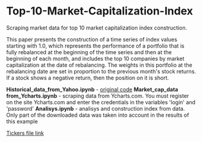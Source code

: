 # Top-10-Market-Capitalization-Index
Scraping market data for top 10 market capitalization index construction.

This paper presents the construction of a time series of index values starting with 1.0, which represents the performance of a portfolio that is fully rebalanced at the beginning of the time series and then at the beginning of each month, and includes the top 10 companies by market capitalization at the date of rebalancing. The weights in this portfolio at the rebalancing date are set in proportion to the previous month's stock returns. If a stock shows a negative return, then the position on it is short.

**Historical_data_from_Yahoo.ipynb** - [original code](https://github.com/Gunjan933/stock-market-scraper)
**Market_cap_data from_Ycharts.ipynb** - scraping data from Ycharts.com. You must register on the site Ycharts.com and enter the credentials in the variables 'login' and 'password'
**Analisys.ipynb** - analisys and construction index from data. Only part of the downloaded data was taken into account in the results of this example

[Tickers file link](http://investexcel.net/wp-content/uploads/2015/01/Yahoo-Ticker-Symbols-September-2017.zip)

